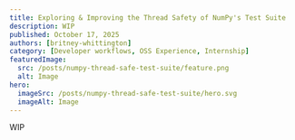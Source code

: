 ```yaml
---
title: Exploring & Improving the Thread Safety of NumPy's Test Suite
description: WIP
published: October 17, 2025
authors: [britney-whittington]
category: [Developer workflows, OSS Experience, Internship]
featuredImage:
  src: /posts/numpy-thread-safe-test-suite/feature.png
  alt: Image
hero:
  imageSrc: /posts/numpy-thread-safe-test-suite/hero.svg
  imageAlt: Image
---
```


WIP
